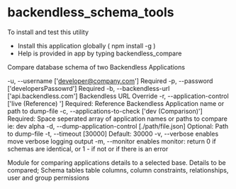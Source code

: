 # backendless_schema_tools

To install and test this utility
 * Install this application globally ( npm install -g )
 * Help is provided in app by typing backendless_compare


 Compare database schema of two Backendless Applications

  -u, --username ['developer@company.com']               Required
  -p, --password ['developersPassowrd']                  Required
  -b, --backendless-url ['api.backendless.com']          Backendless URL Override
  -r, --application-control ['live (Reference) ']        Required: Reference Backendless Application name or path to dump-file
  -c, --applications-to-check ['dev (Comparison)']       Required: Space seperated array of application names or paths to compare ie:
                                                         dev alpha
  -d, --dump-application-control [./path/file.json]      Optional: Path to dump-file
  -t, --timeout [30000]                                  Default: 30000
  -v, --verbose                                          enables move verbose logging output
  -m, --monitor                                          enables monitor: return 0 if schemas are identical, or 1 - if not or if there is an error

Module for comparing applications details to a selected base.  Details to be compared; Schema tables table columns, column constraints, relationships, user and group permissions
